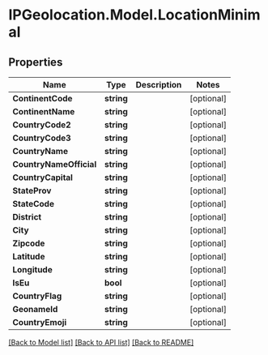 # IPGeolocation.Model.LocationMinimal

## Properties

Name | Type | Description | Notes
------------ | ------------- | ------------- | -------------
**ContinentCode** | **string** |  | [optional] 
**ContinentName** | **string** |  | [optional] 
**CountryCode2** | **string** |  | [optional] 
**CountryCode3** | **string** |  | [optional] 
**CountryName** | **string** |  | [optional] 
**CountryNameOfficial** | **string** |  | [optional] 
**CountryCapital** | **string** |  | [optional] 
**StateProv** | **string** |  | [optional] 
**StateCode** | **string** |  | [optional] 
**District** | **string** |  | [optional] 
**City** | **string** |  | [optional] 
**Zipcode** | **string** |  | [optional] 
**Latitude** | **string** |  | [optional] 
**Longitude** | **string** |  | [optional] 
**IsEu** | **bool** |  | [optional] 
**CountryFlag** | **string** |  | [optional] 
**GeonameId** | **string** |  | [optional] 
**CountryEmoji** | **string** |  | [optional] 

[[Back to Model list]](../../README.md#documentation-for-models) [[Back to API list]](../../README.md#documentation-for-api-endpoints) [[Back to README]](../../README.md)

